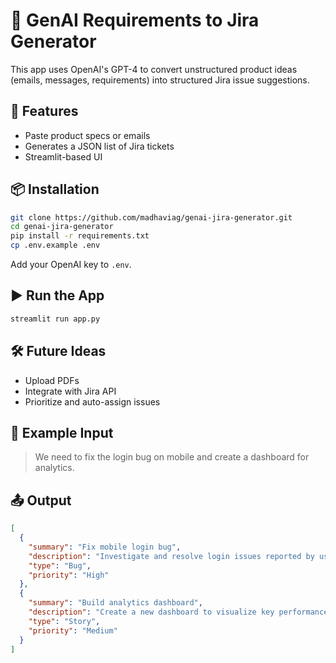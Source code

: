 # 🧠 GenAI Requirements to Jira Generator

This app uses OpenAI's GPT-4 to convert unstructured product ideas (emails, messages, requirements) into structured Jira issue suggestions.

## 🚀 Features

- Paste product specs or emails
- Generates a JSON list of Jira tickets
- Streamlit-based UI

## 📦 Installation

```bash
git clone https://github.com/madhaviag/genai-jira-generator.git
cd genai-jira-generator
pip install -r requirements.txt
cp .env.example .env
```

Add your OpenAI key to `.env`.

## ▶️ Run the App

```bash
streamlit run app.py
```

## 🛠️ Future Ideas

- Upload PDFs
- Integrate with Jira API
- Prioritize and auto-assign issues

## 📄 Example Input

> We need to fix the login bug on mobile and create a dashboard for analytics.

## 📤 Output

```json
[
  {
    "summary": "Fix mobile login bug",
    "description": "Investigate and resolve login issues reported by users on mobile devices.",
    "type": "Bug",
    "priority": "High"
  },
  {
    "summary": "Build analytics dashboard",
    "description": "Create a new dashboard to visualize key performance metrics.",
    "type": "Story",
    "priority": "Medium"
  }
]
```
